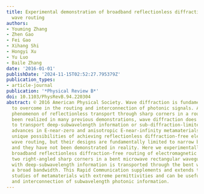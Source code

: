```yaml
---
title: Experimental demonstration of broadband reflectionless diffraction-free electromagnetic
  wave routing
authors:
- Youming Zhang
- Zhen Gao
- Fei Gao
- Xihang Shi
- Hongyi Xu
- Yu Luo
- Baile Zhang
date: '2016-01-01'
publishDate: '2024-11-15T02:52:27.795379Z'
publication_types:
- article-journal
publication: '*Physical Review B*'
doi: 10.1103/PhysRevB.94.220304
abstract: © 2016 American Physical Society. Wave diffraction is fundamentally difficult
  to overcome in the routing and interconnection of photonic signals. Although the
  phenomenon of reflectionless transport through sharp corners in a routing path has
  been realized in many previous demonstrations, wave diffraction does not allow them
  to transport deep-subwavelength information or sub-diffraction-limited images. Recent
  advances in E-near-zero and anisotropic E-near-infinity metamaterials have provided
  unique possibilities of achieving reflectionless diffraction-free electromagnetic
  wave routing, but their designs are fundamentally limited to narrow bandwidths,
  and they have not been demonstrated in reality. Here we experimentally demonstrate
  broadband reflectionless diffraction-free routing of electromagnetic waves through
  two right-angled sharp corners in a bent microwave rectangular waveguide. An image
  with deep-subwavelength information is transported through the bent waveguide in
  a broad bandwidth. This Rapid Communication supplements and extends the current
  studies of metamaterials with extreme permittivities and can be useful for routing
  and interconnection of subwavelength photonic information.
---
```

